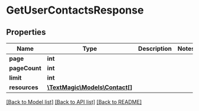 # GetUserContactsResponse

## Properties
Name | Type | Description | Notes
------------ | ------------- | ------------- | -------------
**page** | **int** |  | 
**pageCount** | **int** |  | 
**limit** | **int** |  | 
**resources** | [**\TextMagic\Models\Contact[]**](Contact.md) |  | 

[[Back to Model list]](../README.md#documentation-for-models) [[Back to API list]](../README.md#documentation-for-api-endpoints) [[Back to README]](../README.md)



